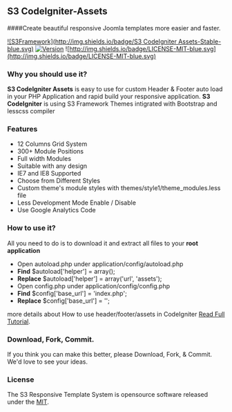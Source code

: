 ## S3 CodeIgniter-Assets
####Create beautiful responsive Joomla templates more easier and faster.

[![S3Framework](http://img.shields.io/badge/S3 CodeIgniter Assets-Stable-blue.svg)](http://www.shaz3e.com)
[![Version](http://img.shields.io/badge/Version-2.2-green.svg)](http://www.shaz3e.com)
![http://img.shields.io/badge/LICENSE-MIT-blue.svg](http://img.shields.io/badge/LICENSE-MIT-blue.svg)


### Why you should use it?
**S3 CodeIgniter Assets** is easy to use for custom Header & Footer auto load in your PHP Application and rapid build your responsive application.
**S3 CodeIgniter** is using S3 Framework Themes intigrated with Bootstrap and lesscss compiler

### Features
 - 12 Columns Grid System
 - 300+ Module Positions
 - Full width Modules
 - Suitable with any design
 - IE7 and IE8 Supported
 - Choose from Different Styles
 - Custom theme's module styles with themes/style1/theme_modules.less file
 - Less Development Mode Enable / Disable
 - Use Google Analytics Code

### How to use it?
All you need to do is to  download it and extract all files to your **root application**

 - Open autoload.php under application/config/autoload.php
  - **Find** $autoload['helper'] = array();
  - **Replace** $autoload['helper'] = array('url', 'assets');
 - Open config.php under application/config/config.php
  - **Find** $config['base_url']	= 'index.php';
  - **Replace** $config['base_url']	= '';



more details about How to use header/footer/assets in CodeIgniter [Read Full Tutorial](http://blog.shaz3e.com/how-to-use-header-footer-assets-in-codeigniter/).

### Download, Fork, Commit.
If you think you can make this better, please Download, Fork, & Commit. We'd love to see your ideas.
 
### License

The S3 Responsive Template System is opensource software released under the [MIT](http://opensource.org/licenses/mit-license.html).
